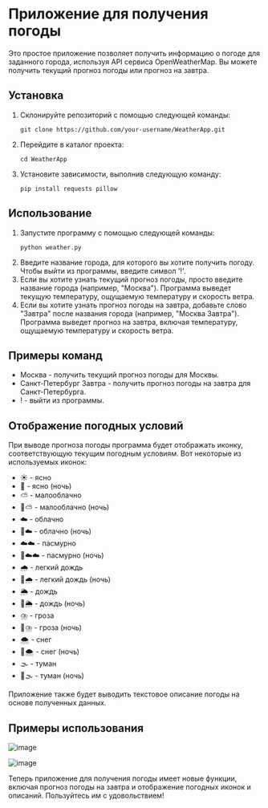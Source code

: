 <h1>Приложение для получения погоды</h1>
<p>Это простое приложение позволяет получить информацию о погоде для заданного города, используя API сервиса OpenWeatherMap. Вы можете получить текущий прогноз погоды или прогноз на завтра.</p>
<h2>Установка</h2>
<ol>
  <li>Склонируйте репозиторий с помощью следующей команды:</li>
  <pre><code>git clone https://github.com/your-username/WeatherApp.git</code></pre>
  <li>Перейдите в каталог проекта:</li>
  <pre><code>cd WeatherApp</code></pre>
  <li>Установите зависимости, выполнив следующую команду:</li>
  <pre><code>pip install requests pillow</code></pre>
</ol>
<h2>Использование</h2>
<ol>
  <li>Запустите программу с помощью следующей команды:</li>
  <pre><code>python weather.py</code></pre>
  <li>Введите название города, для которого вы хотите получить погоду. Чтобы выйти из программы, введите символ '!'.</li>
  <li>Если вы хотите узнать текущий прогноз погоды, просто введите название города (например, "Москва"). Программа выведет текущую температуру, ощущаемую температуру и скорость ветра.</li>
  <li>Если вы хотите узнать прогноз погоды на завтра, добавьте слово "Завтра" после названия города (например, "Москва Завтра"). Программа выведет прогноз на завтра, включая температуру, ощущаемую температуру и скорость ветра.</li>
</ol>
<h2>Примеры команд</h2>
<ul>
  <li>Москва - получить текущий прогноз погоды для Москвы.</li>
  <li>Санкт-Петербург Завтра - получить прогноз погоды на завтра для Санкт-Петербурга.</li>
  <li>! - выйти из программы.</li>
</ul>
<h2>Отображение погодных условий</h2>
<p>При выводе прогноза погоды программа будет отображать иконку, соответствующую текущим погодным условиям. Вот некоторые из используемых иконок:</p>
<ul>
  <li>☀️ - ясно</li>
  <li>🌙 - ясно (ночь)</li>
  <li>⛅ - малооблачно</li>
  <li>🌙⛅ - малооблачно (ночь)</li>
  <li>☁️ - облачно</li>
  <li>🌙☁️ - облачно (ночь)</li>
  <li>☁️☁️ - пасмурно</li>
  <li>🌙☁️☁️ - пасмурно (ночь)</li>
  <li>🌧️ - легкий дождь</li>
  <li>🌙🌧️ - легкий дождь (ночь)</li>
  <li>🌦️ - дождь</li>
  <li>🌙🌦️ - дождь (ночь)</li>
  <li>⛈️ - гроза</li>
  <li>🌙⛈️ - гроза (ночь)</li>
  <li>🌨️ - снег</li>
  <li>🌙🌨️ - снег (ночь)</li>
  <li>🌫️ - туман</li>
  <li>🌙🌫️ - туман (ночь)</li>
</ul>
<p>Приложение также будет выводить текстовое описание погоды на основе полученных данных.</p>
<h2>Примеры использования</h2>

![image](https://github.com/Annanas555/WeatherApp/assets/128131401/a03a0b0b-0792-4256-9ca5-c2fe9b1d0247)

![image](https://github.com/Annanas555/WeatherApp/assets/128131401/024962b7-3135-4512-8142-2166cd456ee4)

<p>Теперь приложение для получения погоды имеет новые функции, включая прогноз погоды на завтра и отображение погодных иконок и описаний. Пользуйтесь им с удовольствием!</p>
